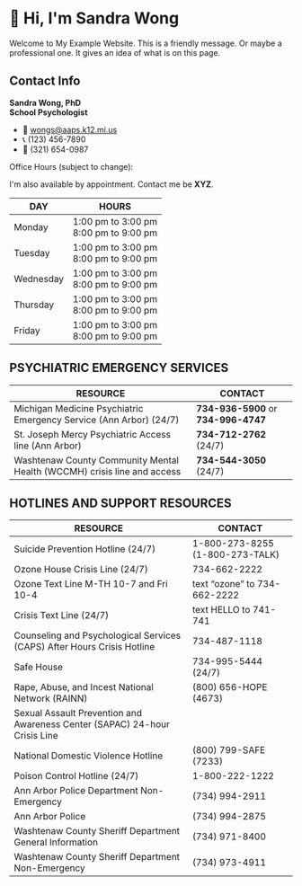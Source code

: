 # 👋 Hi, I'm Sandra Wong

Welcome to My Example Website. This is a friendly message. Or maybe a professional one. It gives an idea of what is on this page.

## Contact Info

**Sandra Wong, PhD\
School Psychologist**

* 📧 wongs@aaps.k12.mi.us
* 📞 (123) 456-7890
* 💬 (321) 654-0987

Office Hours (subject to change):

I'm also available by appointment. Contact me be **XYZ**.

| DAY       | HOURS                                       |
| --------- | ------------------------------------------- |
| Monday    | 1:00 pm to  3:00 pm<br />8:00 pm to 9:00 pm |
| Tuesday   | 1:00 pm to  3:00 pm<br />8:00 pm to 9:00 pm |
| Wednesday | 1:00 pm to  3:00 pm<br />8:00 pm to 9:00 pm |
| Thursday  | 1:00 pm to  3:00 pm<br />8:00 pm to 9:00 pm |
| Friday    | 1:00 pm to  3:00 pm<br />8:00 pm to 9:00 pm |

## PSYCHIATRIC EMERGENCY SERVICES

| RESOURCE                                                     | CONTACT                              |
| ------------------------------------------------------------ | ------------------------------------ |
| Michigan Medicine Psychiatric Emergency Service (Ann Arbor)  (24/7) | **734-936-5900** or **734-996-4747** |
| St. Joseph Mercy Psychiatric Access line (Ann Arbor)         | **734-712-2762** (24/7)              |
| Washtenaw County Community Mental Health (WCCMH) crisis line and access | **734-544-3050** (24/7)              |

## HOTLINES AND SUPPORT RESOURCES

| RESOURCE                                                     | CONTACT                         |
| ------------------------------------------------------------ | ------------------------------- |
| Suicide Prevention Hotline (24/7)                            | 1-800-273-8255 (1-800-273-TALK) |
| Ozone House Crisis Line (24/7)                               | 734-662-2222                    |
| Ozone Text Line M-TH 10-7 and Fri 10-4                       | text “ozone” to 734-662-2222    |
| Crisis Text Line (24/7)                                      | text HELLO to 741-741           |
| Counseling and Psychological Services (CAPS) After Hours Crisis Hotline | 734-487-1118                    |
| Safe House                                                   | 734-995-5444 (24/7)             |
| Rape, Abuse, and Incest National Network (RAINN)             | (800) 656-HOPE (4673)           |
| Sexual Assault Prevention and Awareness Center (SAPAC) 24-hour Crisis Line |                                 |
| National Domestic Violence Hotline                           | (800) 799-SAFE (7233)           |
| Poison Control Hotline (24/7)                                | 1-800-222-1222                  |
| Ann Arbor Police Department Non-Emergency                    | (734) 994-2911                  |
| Ann Arbor Police                                             | (734) 994-2875                  |
| Washtenaw County Sheriff Department General Information      | (734) 971-8400                  |
| Washtenaw County Sheriff Department Non-Emergency            | (734) 973-4911                  |
